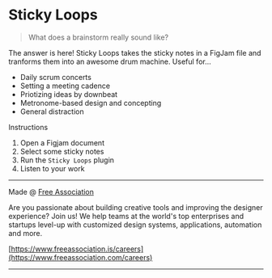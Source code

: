 # Sticky Loops

> What does a brainstorm really sound like?

The answer is here! Sticky Loops takes the sticky notes in a FigJam file and tranforms them into an awesome drum machine. Useful for...

- Daily scrum concerts
- Setting a meeting cadence
- Priotizing ideas by downbeat
- Metronome-based design and concepting
- General distraction

Instructions

1. Open a Figjam document
2. Select some sticky notes
3. Run the `Sticky Loops` plugin
4. Listen to your work

---

Made @ [Free Association](https://www.freeassociation.com)

Are you passionate about building creative tools and improving the designer experience? Join us! We help teams at the world's top enterprises and startups level-up with customized design systems, applications, automation and more.

[https://www.freeassociation.is/careers](https://www.freeassociation.com/careers)

---
